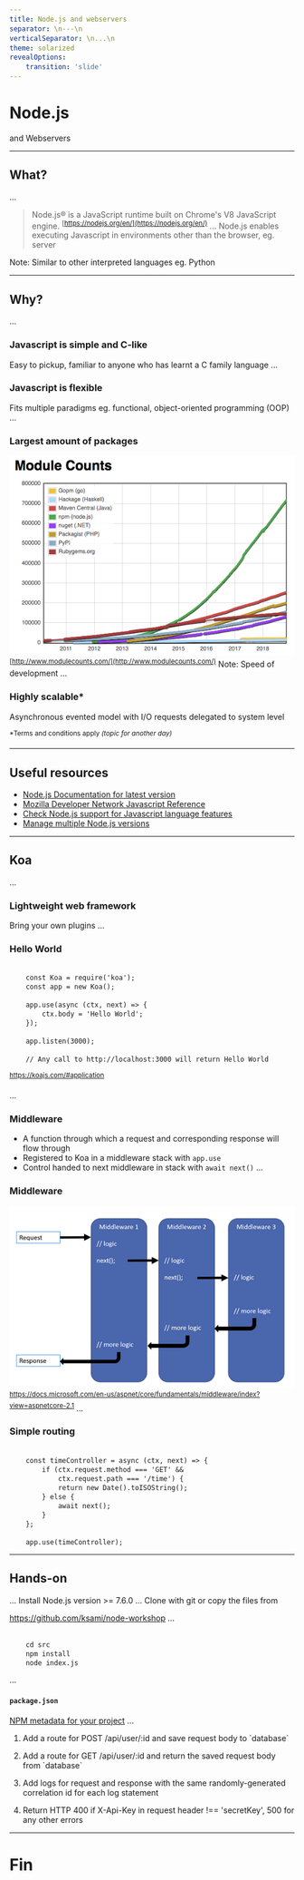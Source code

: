```yaml
---
title: Node.js and webservers
separator: \n---\n
verticalSeparator: \n...\n
theme: solarized
revealOptions:
    transition: 'slide'
---
```


# Node.js
and Webservers

---

## What?
...
> Node.js® is a JavaScript runtime built on Chrome's V8 JavaScript engine.
> <sup>[https://nodejs.org/en/](https://nodejs.org/en/)</sup>
...
Node.js enables executing Javascript in environments other than the browser, eg. server

Note: Similar to other interpreted languages eg. Python

---

## Why?
...
### Javascript is simple and C-like

Easy to pickup, familiar to anyone who has learnt a C family language
...
### Javascript is flexible

Fits multiple paradigms eg. functional, object-oriented programming (OOP)
...
### Largest amount of packages
![module-counts.png](img/module-counts.png)
<sup>[http://www.modulecounts.com/](http://www.modulecounts.com/)</sup>
Note: Speed of development
...
### Highly scalable*

Asynchronous evented model with I/O requests delegated to system level

<sup>\*Terms and conditions apply *(topic for another day)*</sup>

---

## Useful resources
- [Node.js Documentation for latest version](https://nodejs.org/dist/latest/docs/api/index.html)
- [Mozilla Developer Network Javascript Reference](https://developer.mozilla.org/en-US/docs/Web/JavaScript/Reference)
- [Check Node.js support for Javascript language features](https://node.green/)
- [Manage multiple Node.js versions](https://www.npmjs.com/package/n)

---

## Koa
...
### Lightweight web framework

Bring your own plugins
...
### Hello World

<pre><code data-trim data-noescape>
    const Koa = require('koa');
    const app = new Koa();

    app.use(async (ctx, next) => {
        ctx.body = 'Hello World';
    });

    app.listen(3000);

    // Any call to http://localhost:3000 will return Hello World
</code></pre>


<sup>https://koajs.com/#application</sup>

...
### Middleware

* A function through which a request and corresponding response will flow through
* Registered to Koa in a middleware stack with `app.use`
* Control handed to next middleware in stack with `await next()`
...
### Middleware
![middleware.png](img/middleware.png)
<sup>https://docs.microsoft.com/en-us/aspnet/core/fundamentals/middleware/index?view=aspnetcore-2.1</sup>
...
### Simple routing
<pre><code data-trim data-noescape>
    const timeController = async (ctx, next) => {
        if (ctx.request.method === 'GET' &&
            ctx.request.path === '/time') {
            return new Date().toISOString();
        } else {
            await next();
        }
    };

    app.use(timeController);
</code></pre>

---

## Hands-on
...
Install Node.js version >= 7.6.0
...
Clone with git or copy the files from

https://github.com/ksami/node-workshop
...
<pre><code data-trim data-noescape>
    cd src
    npm install
    node index.js
</code></pre>
...
#### `package.json`
[NPM metadata for your project](https://docs.npmjs.com/files/package.json)
...

1. <p class="fragment">Add a route for POST /api/user/:id and save request body to `database`</p>
2. <p class="fragment">Add a route for GET /api/user/:id and return the saved request body from `database`</p>
3. <p class="fragment">Add logs for request and response with the same randomly-generated correlation id for each log statement</p>
4. <p class="fragment">Return HTTP 400 if X-Api-Key in request header !== 'secretKey', 500 for any other errors</p>

---

# Fin
